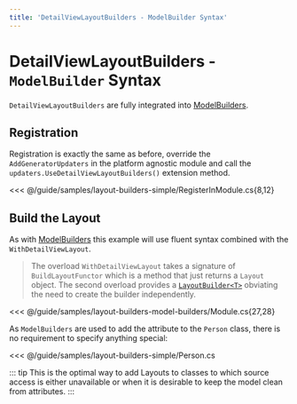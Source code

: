 ```yaml
---
title: 'DetailViewLayoutBuilders - ModelBuilder Syntax'
---
```


# DetailViewLayoutBuilders - `ModelBuilder` Syntax

`DetailViewLayoutBuilders` are fully integrated into [ModelBuilders](/guide/model-builders.md).

## Registration

Registration is exactly the same as before, override the `AddGeneratorUpdaters` in the platform agnostic module and call the `updaters.UseDetailViewLayoutBuilders()` extension method.

<<< @/guide/samples/layout-builders-simple/RegisterInModule.cs{8,12}

## Build the Layout

As with [ModelBuilders](/guide/model-builders.md) this example will use fluent syntax combined with the `WithDetailViewLayout`.

<!--Once again the font size of this detail tip seems out of kilter -->

> The overload `WithDetailViewLayout` takes a signature of `BuildLayoutFunctor` which is a method that just returns a `Layout` object. The second overload provides a [`LayoutBuilder<T>`](/guide/layout-builders-advanced-syntax.md) obviating the need to create the builder independently.

<<< @/guide/samples/layout-builders-model-builders/Module.cs{27,28}

As  `ModelBuilders` are used to add the attribute to the `Person` class, there is no requirement to specify anything special:

<<< @/guide/samples/layout-builders-simple/Person.cs

::: tip
This is the optimal way to add Layouts to classes to which source access is either unavailable or when it is desirable to keep the model clean from attributes.
:::
